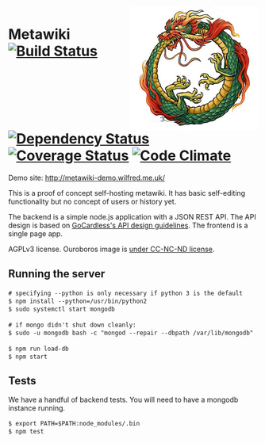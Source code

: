 <img src="binary_files/ouroboros.jpg" align="right"/>

# Metawiki [![Build Status](https://travis-ci.org/Wilfred/metawiki.svg?branch=master)](https://travis-ci.org/Wilfred/metawiki) [![Dependency Status](https://david-dm.org/wilfred/metawiki.svg)](https://david-dm.org/wilfred/metawiki) [![Coverage Status](https://coveralls.io/repos/Wilfred/metawiki/badge.svg)](https://coveralls.io/r/Wilfred/metawiki) [![Code Climate](https://codeclimate.com/github/Wilfred/metawiki/badges/gpa.svg)](https://codeclimate.com/github/Wilfred/metawiki)

Demo site: http://metawiki-demo.wilfred.me.uk/

This is a proof of concept self-hosting metawiki. It has basic
self-editing functionality but no concept of users or history yet.

The backend is a simple node.js application with a JSON REST API. The
API design is based on
[GoCardless's API design guidelines](https://github.com/gocardless/http-api-design/blob/master/README.md). The
frontend is a single page app.

AGPLv3 license. Ouroboros image is [under CC-NC-ND license](https://www.flickr.com/photos/vaxzine/3389513720).

## Running the server

```
# specifying --python is only necessary if python 3 is the default
$ npm install --python=/usr/bin/python2
$ sudo systemctl start mongodb

# if mongo didn't shut down cleanly:
$ sudo -u mongodb bash -c "mongod --repair --dbpath /var/lib/mongodb"

$ npm run load-db
$ npm start
```

## Tests

We have a handful of backend tests. You will need to have a mongodb
instance running.

```
$ export PATH=$PATH:node_modules/.bin
$ npm test
```
